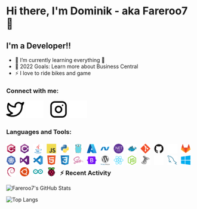 # Hi there, I'm Dominik - aka Fareroo7 👋 

## I'm a Developer!!
- 🌱 I’m currently learning everything 🤣
- 🥅 2022 Goals: Learn more about Business Central
- ⚡ I love to ride bikes and game

### Connect with me:

<!--[![](./img/globe-light.svg)](https://codestackr.com#gh-light-mode-only)
[![](./img/globe-dark.svg)](https://codestackr.com#gh-dark-mode-only)
&nbsp;&nbsp;
[![](./img/linkedin-light.svg)](https://linkedin.com/in/codeSTACKr#gh-light-mode-only)
[![](./img/linkedin-dark.svg)](https://linkedin.com/in/codeSTACKr#gh-dark-mode-only)
&nbsp;&nbsp;-->
[![Twitter](./img/twitter-light.svg)](https://twitter.com/Fareroo7#gh-light-mode-only)
[![Twitter](./img/twitter-dark.svg)](https://twitter.com/Fareroo7#gh-dark-mode-only)
&nbsp;&nbsp;
[![Instagram](./img/instagram-light.svg)](https://www.instagram.com/s1m_d0m#gh-light-mode-only)
[![Instagram](./img/instagram-dark.svg)](https://www.instagram.com/s1m_d0m#gh-dark-mode-only)

### Languages and Tools:

<img align="left" alt="CPlusPlus" width="26px" src="/icons/cplusplus/cplusplus-original.svg" style="padding-right:10px; padding-top: 5px;" />
<img align="left" alt="CSharp" width="26px" src="/icons/csharp/csharp-original.svg" style="padding-right:10px; padding-top: 5px;" />
<img align="left" alt="Java" width="26px" src="/icons/java/java-original.svg" style="padding-right:10px; padding-top: 5px;" />
<img align="left" alt="JavaScript" width="26px" src="/icons/javascript/javascript-original.svg" style="padding-right:10px; padding-top: 5px;" />
<img align="left" alt="Python" width="26px" src="/icons/python/python-original.svg" style="padding-right:10px; padding-top: 5px;" />
<img align="left" alt="Go" width="26px" src="/icons/go/go-original.svg" style="padding-right:10px; padding-top: 5px;" />


<img align="left" alt="Azure" width="26px" src="/icons/azure/azure-original.svg" style="padding-right:10px; padding-top: 5px;" />
<img align="left" alt="Dot-Net" width="26px" src="/icons/dot-net/dot-net-original.svg" style="padding-right:10px; padding-top: 5px;" />
<img align="left" alt="DotNetCore" width="26px" src="/icons/dotnetcore/dotnetcore-original.svg" style="padding-right:10px; padding-top: 5px;" />
<img align="left" alt="Docker" width="26px" src="/icons/docker/docker-original.svg" style="padding-right:10px; padding-top: 5px;" />
<img align="left" alt="Git" width="26px" src="/icons/git/git-original.svg" style="padding-right:10px; padding-top: 5px;" />
<img align="left" alt="GitHub" width="26px" src="/icons/github/github-original.svg#gh-light-mode-only" style="padding-right:10px; padding-top: 5px;" />
<img align="left" alt="GitHub" width="26px" src="/icons/github/github-original-light.svg#gh-dark-mode-only" style="padding-right:10px; padding-top: 5px;" />
<img align="left" alt="GitLab" width="26px" src="/icons/gitlab/gitlab-original.svg" style="padding-right:10px; padding-top: 5px;" />
<img align="left" alt="Kubernetes" width="26px" src="/icons/kubernetes/kubernetes-plain.svg" style="padding-right:10px; padding-top: 5px;" />
<img align="left" alt="VisualStudio" width="26px" src="/icons/visualstudio/visualstudio-plain.svg" style="padding-right:10px; padding-top: 5px;" />
<img align="left" alt="VSCode" width="26px" src="/icons/vscode/vscode-original.svg" style="padding-right:10px; padding-top: 5px;" />

<img align="left" alt="HTML5" width="26px" src="/icons/html5/html5-original.svg" style="padding-right:10px; padding-top: 5px;" />
<img align="left" alt="CSS" width="26px" src="/icons/css3/css3-original.svg" style="padding-right:10px; padding-top: 5px;" />
<img align="left" alt="SASS" width="26px" src="/icons/sass/sass-original.svg" style="padding-right:10px; padding-top: 5px;" />
<img align="left" alt="Bootstrap" width="26px" src="/icons/bootstrap/bootstrap-original.svg" style="padding-right:10px; padding-top: 5px;" />
<img align="left" alt="Wordpress" width="26px" src="/icons/wordpress/wordpress-original.svg" style="padding-right:10px; padding-top: 5px;" />
<img align="left" alt="React" width="26px" src="/icons/react/react-original.svg" style="padding-right:10px; padding-top: 5px;" />
<img align="left" alt="NodeJs" width="26px" src="/icons/nodejs/nodejs-original.svg" style="padding-right:10px; padding-top: 5px;" />
<img align="left" alt="SqlServer" width="26px" src="/icons/microsoftsqlserver/microsoftsqlserver-plain.svg#gh-light-mode-only" style="padding-right:10px; padding-top: 5px;" />
<img align="left" alt="SqlServer" width="26px" src="/icons/microsoftsqlserver/microsoftsqlserver-plain-light.svg#gh-dark-mode-only" style="padding-right:10px; padding-top: 5px;" />
<img align="left" alt="MySQL" width="26px" src="/icons/mysql/mysql-original.svg" style="padding-right:10px; padding-top: 5px;" />

<img align="left" alt="Windows" width="26px" src="/icons/windows8/windows8-original.svg" style="padding-right:10px; padding-top: 5px;" />
<img align="left" alt="Debian" width="26px" src="/icons/debian/debian-original.svg" style="padding-right:10px; padding-top: 5px;" />
<img align="left" alt="Ubuntu" width="26px" src="/icons/ubuntu/ubuntu-plain.svg" style="padding-right:10px; padding-top: 5px;" />

<img align="left" alt="Arduino" width="26px" src="/icons/arduino/arduino-original.svg" style="padding-right:10px; padding-top: 5px;" />
<img align="left" alt="RaspberryPi" width="26px" src="/icons/raspberrypi/raspberrypi-original.svg" style="padding-right:10px; padding-top: 5px;" />

<br>
<br>

---

### ⚡ Recent Activity

<!--START_SECTION:activity-->

![Fareroo7's GitHub Stats](https://github-readme-stats.vercel.app/api?username=Fareroo7&show_icons=true&hide_border=false&title_color=8cc837&icon_color=8cc837&bg_color=09131B&text_color=ffffff&border_color=0c1a25&count_private=true)

![Top Langs](https://github-readme-stats.vercel.app/api/top-langs/?username=Fareroo7&hide_border=false&title_color=8cc837&icon_color=8cc837&bg_color=09131B&text_color=ffffff&border_color=0c1a25&count_private=true)

<!--
**Fareroo7/Fareroo7** is a ✨ _special_ ✨ repository because its `README.md` (this file) appears on your GitHub profile.

Here are some ideas to get you started:

- 🔭 I’m currently working on ...
- 🌱 I’m currently learning ...
- 👯 I’m looking to collaborate on ...
- 🤔 I’m looking for help with ...
- 💬 Ask me about ...
- 📫 How to reach me: ...
- 😄 Pronouns: ...
- ⚡ Fun fact: ...
-->
